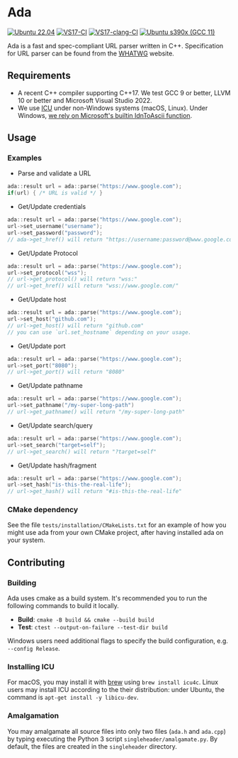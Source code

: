 # Ada
[![Ubuntu 22.04](https://github.com/ada-url/ada/actions/workflows/ubuntu.yml/badge.svg)](https://github.com/ada-url/ada/actions/workflows/ubuntu.yml)
[![VS17-CI](https://github.com/ada-url/ada/actions/workflows/visual_studio.yml/badge.svg)](https://github.com/ada-url/ada/actions/workflows/visual_studio.yml)
[![VS17-clang-CI](https://github.com/ada-url/ada/actions/workflows/visual_studio_clang.yml/badge.svg)](https://github.com/ada-url/ada/actions/workflows/visual_studio_clang.yml)
[![Ubuntu s390x (GCC 11)](https://github.com/ada-url/ada/actions/workflows/ubuntu-s390x.yml/badge.svg)](https://github.com/ada-url/ada/actions/workflows/ubuntu-s390x.yml)

Ada is a fast and spec-compliant URL parser written in C++.
Specification for URL parser can be found from the
[WHATWG](https://url.spec.whatwg.org/#url-parsing) website.

## Requirements

- A recent C++ compiler supporting C++17. We test GCC 9 or better, LLVM 10 or better and Microsoft Visual Studio 2022.
- We use [ICU](https://icu.unicode.org) under non-Windows systems (macOS, Linux). Under Windows, [we rely on Microsoft's builtin IdnToAscii function](https://learn.microsoft.com/en-us/windows/win32/api/winnls/nf-winnls-idntoascii).

## Usage

### Examples

- Parse and validate a URL

```cpp
ada::result url = ada::parse("https://www.google.com");
if(url) { /* URL is valid */ }
```

- Get/Update credentials

```cpp
ada::result url = ada::parse("https://www.google.com");
url->set_username("username");
url->set_password("password");
// ada->get_href() will return "https://username:password@www.google.com/"
```

- Get/Update Protocol

```cpp
ada::result url = ada::parse("https://www.google.com");
url->set_protocol("wss");
// url->get_protocol() will return "wss:"
// url->get_href() will return "wss://www.google.com/"
```

- Get/Update host

```cpp
ada::result url = ada::parse("https://www.google.com");
url->set_host("github.com");
// url->get_host() will return "github.com"
// you can use `url.set_hostname` depending on your usage.
```

- Get/Update port

```cpp
ada::result url = ada::parse("https://www.google.com");
url->set_port("8080");
// url->get_port() will return "8080"
```

- Get/Update pathname

```cpp
ada::result url = ada::parse("https://www.google.com");
url->set_pathname("/my-super-long-path")
// url->get_pathname() will return "/my-super-long-path"
```

- Get/Update search/query

```cpp
ada::result url = ada::parse("https://www.google.com");
url->set_search("target=self");
// url->get_search() will return "?target=self"
```

- Get/Update hash/fragment

```cpp
ada::result url = ada::parse("https://www.google.com");
url->set_hash("is-this-the-real-life");
// url->get_hash() will return "#is-this-the-real-life"
```


### CMake dependency

See the file `tests/installation/CMakeLists.txt` for an example of how you might use ada from your own CMake project, after having installed ada on your system.

## Contributing

### Building

Ada uses cmake as a build system. It's recommended you to run the following commands to build it locally.

- **Build**: `cmake -B build && cmake --build build`
- **Test**: `ctest --output-on-failure --test-dir build`

Windows users need additional flags to specify the build configuration, e.g. `--config Release`.

### Installing ICU

For macOS, you may install it with [brew](https://brew.sh) using `brew install icu4c`. Linux users may install ICU according to the their distribution: under Ubuntu, the command is `apt-get install -y libicu-dev`.

### Amalgamation

You may amalgamate all source files into only two files (`ada.h` and `ada.cpp`) by typing executing the Python 3 script `singleheader/amalgamate.py`. By default, the files are created in the `singleheader` directory.
